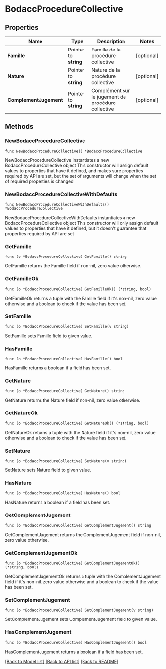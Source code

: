 # BodaccProcedureCollective

## Properties

Name | Type | Description | Notes
------------ | ------------- | ------------- | -------------
**Famille** | Pointer to **string** | Famille de la procédure collective | [optional] 
**Nature** | Pointer to **string** | Nature de la procédure collective | [optional] 
**ComplementJugement** | Pointer to **string** | Complément sur le jugement de procédure collective | [optional] 

## Methods

### NewBodaccProcedureCollective

`func NewBodaccProcedureCollective() *BodaccProcedureCollective`

NewBodaccProcedureCollective instantiates a new BodaccProcedureCollective object
This constructor will assign default values to properties that have it defined,
and makes sure properties required by API are set, but the set of arguments
will change when the set of required properties is changed

### NewBodaccProcedureCollectiveWithDefaults

`func NewBodaccProcedureCollectiveWithDefaults() *BodaccProcedureCollective`

NewBodaccProcedureCollectiveWithDefaults instantiates a new BodaccProcedureCollective object
This constructor will only assign default values to properties that have it defined,
but it doesn't guarantee that properties required by API are set

### GetFamille

`func (o *BodaccProcedureCollective) GetFamille() string`

GetFamille returns the Famille field if non-nil, zero value otherwise.

### GetFamilleOk

`func (o *BodaccProcedureCollective) GetFamilleOk() (*string, bool)`

GetFamilleOk returns a tuple with the Famille field if it's non-nil, zero value otherwise
and a boolean to check if the value has been set.

### SetFamille

`func (o *BodaccProcedureCollective) SetFamille(v string)`

SetFamille sets Famille field to given value.

### HasFamille

`func (o *BodaccProcedureCollective) HasFamille() bool`

HasFamille returns a boolean if a field has been set.

### GetNature

`func (o *BodaccProcedureCollective) GetNature() string`

GetNature returns the Nature field if non-nil, zero value otherwise.

### GetNatureOk

`func (o *BodaccProcedureCollective) GetNatureOk() (*string, bool)`

GetNatureOk returns a tuple with the Nature field if it's non-nil, zero value otherwise
and a boolean to check if the value has been set.

### SetNature

`func (o *BodaccProcedureCollective) SetNature(v string)`

SetNature sets Nature field to given value.

### HasNature

`func (o *BodaccProcedureCollective) HasNature() bool`

HasNature returns a boolean if a field has been set.

### GetComplementJugement

`func (o *BodaccProcedureCollective) GetComplementJugement() string`

GetComplementJugement returns the ComplementJugement field if non-nil, zero value otherwise.

### GetComplementJugementOk

`func (o *BodaccProcedureCollective) GetComplementJugementOk() (*string, bool)`

GetComplementJugementOk returns a tuple with the ComplementJugement field if it's non-nil, zero value otherwise
and a boolean to check if the value has been set.

### SetComplementJugement

`func (o *BodaccProcedureCollective) SetComplementJugement(v string)`

SetComplementJugement sets ComplementJugement field to given value.

### HasComplementJugement

`func (o *BodaccProcedureCollective) HasComplementJugement() bool`

HasComplementJugement returns a boolean if a field has been set.


[[Back to Model list]](../README.md#documentation-for-models) [[Back to API list]](../README.md#documentation-for-api-endpoints) [[Back to README]](../README.md)


